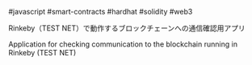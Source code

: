 #javascript #smart-contracts #hardhat #solidity #web3

Rinkeby（TEST NET）で動作するブロックチェーンへの通信確認用アプリ

Application for checking communication to the blockchain running in Rinkeby (TEST NET)
